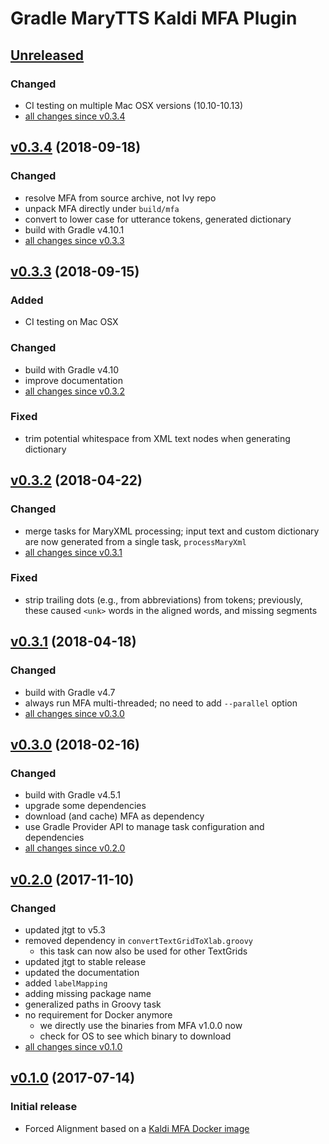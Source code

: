 Gradle MaryTTS Kaldi MFA Plugin
===============================

[Unreleased]
------------

### Changed

- CI testing on multiple Mac OSX versions (10.10-10.13)
- [all changes since v0.3.4]

[v0.3.4] (2018-09-18)
---------------------

### Changed

- resolve MFA from source archive, not Ivy repo
- unpack MFA directly under `build/mfa`
- convert to lower case for utterance tokens, generated dictionary
- build with Gradle v4.10.1
- [all changes since v0.3.3]

[v0.3.3] (2018-09-15)
---------------------

### Added

- CI testing on Mac OSX

### Changed

- build with Gradle v4.10
- improve documentation
- [all changes since v0.3.2]

### Fixed

- trim potential whitespace from XML text nodes when generating dictionary

[v0.3.2] (2018-04-22)
---------------------

### Changed

- merge tasks for MaryXML processing; input text and custom dictionary are now generated from a single task, `processMaryXml`
- [all changes since v0.3.1]

### Fixed

- strip trailing dots (e.g., from abbreviations) from tokens; previously, these caused `<unk>` words in the aligned words, and missing segments

[v0.3.1] (2018-04-18)
---------------------

### Changed

- build with Gradle v4.7
- always run MFA multi-threaded; no need to add `--parallel` option
- [all changes since v0.3.0]

[v0.3.0] (2018-02-16)
---------------------

### Changed

- build with Gradle v4.5.1
- upgrade some dependencies
- download (and cache) MFA as dependency
- use Gradle Provider API to manage task configuration and dependencies
- [all changes since v0.2.0]

[v0.2.0] (2017-11-10)
---------------------

### Changed

- updated jtgt to v5.3
- removed dependency in `convertTextGridToXlab.groovy`
    - this task can now also be used for other TextGrids
- updated jtgt to stable release
- updated the documentation
- added `labelMapping`
- adding missing package name
- generalized paths in Groovy task
- no requirement for Docker anymore
    - we directly use the binaries from MFA v1.0.0 now
    - check for OS to see which binary to download
- [all changes since v0.1.0]

[v0.1.0] (2017-07-14)
---------------------

### Initial release

- Forced Alignment based on a [Kaldi MFA Docker image](https://hub.docker.com/r/psibre/kaldi-mfa/)

[Unreleased]: https://github.com/marytts/gradle-marytts-kaldi-mfa-plugin/tree/master
[all changes since v0.3.4]: https://github.com/marytts/gradle-marytts-kaldi-mfa-plugin/compare/v0.3.4...HEAD
[v0.3.4]: https://github.com/marytts/gradle-marytts-kaldi-mfa-plugin/releases/tag/v0.3.4
[all changes since v0.3.3]: https://github.com/marytts/gradle-marytts-kaldi-mfa-plugin/compare/v0.3.3...HEAD
[v0.3.3]: https://github.com/marytts/gradle-marytts-kaldi-mfa-plugin/releases/tag/v0.3.3
[all changes since v0.3.2]: https://github.com/marytts/gradle-marytts-kaldi-mfa-plugin/compare/v0.3.2...v0.3.3
[v0.3.2]: https://github.com/marytts/gradle-marytts-kaldi-mfa-plugin/releases/tag/v0.3.2
[all changes since v0.3.1]: https://github.com/marytts/gradle-marytts-kaldi-mfa-plugin/compare/v0.3.1...v0.3.2
[v0.3.1]: https://github.com/marytts/gradle-marytts-kaldi-mfa-plugin/releases/tag/v0.3.1
[all changes since v0.3.0]: https://github.com/marytts/gradle-marytts-kaldi-mfa-plugin/compare/v0.3.0...v0.3.1
[v0.3.0]: https://github.com/marytts/gradle-marytts-kaldi-mfa-plugin/releases/tag/v0.3.0
[all changes since v0.2.0]: https://github.com/marytts/gradle-marytts-kaldi-mfa-plugin/compare/v0.2.0...v0.3.0
[v0.2.0]: https://github.com/marytts/gradle-marytts-kaldi-mfa-plugin/releases/tag/v0.2.0
[all changes since v0.1.0]: https://github.com/marytts/gradle-marytts-kaldi-mfa-plugin/compare/v0.1.0...v0.2.0
[v0.1.0]: https://github.com/marytts/gradle-marytts-kaldi-mfa-plugin/releases/tag/v0.1.0
